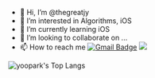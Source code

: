 - 👋 Hi, I’m @thegreatjy
- 👀 I’m interested in Algorithms, iOS
- 🌱 I’m currently learning iOS
- 💞️ I’m looking to collaborate on ...
- 📫 How to reach me
[![Gmail Badge](https://img.shields.io/badge/Gmail-d14836?style=flat-square&logo=Gmail&logoColor=white&link=mailto:thegreatjy@gmail.com)](mailto:thegreatjy@gmail.com)
[<img src="https://img.shields.io/badge/Blog-f0a7aa?style=flat-square&logo=SmugMug&logoColor=000000"/>](https://jygrace.tistory.com/)

  
  
![yoopark's Top Langs](https://github-readme-stats.vercel.app/api/top-langs?username=thegreatjy&layout=compact&title_color=f0a7aa&theme=buefy)


